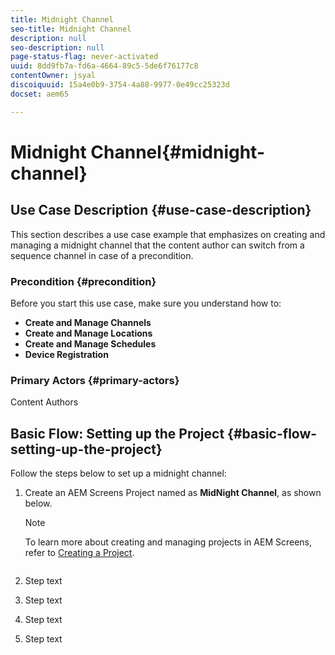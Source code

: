 ```yaml
---
title: Midnight Channel
seo-title: Midnight Channel
description: null
seo-description: null
page-status-flag: never-activated
uuid: 8dd9fb7a-fd6a-4664-89c5-5de6f76177c8
contentOwner: jsyal
discoiquuid: 15a4e0b9-3754-4a88-9977-0e49cc25323d
docset: aem65

---
```


# Midnight Channel{#midnight-channel}

## Use Case Description {#use-case-description}

This section describes a use case example that emphasizes on creating and managing a midnight channel that the content author can switch from a sequence channel in case of a precondition.

### Precondition {#precondition}

Before you start this use case, make sure you understand how to:

* **Create and Manage Channels**
* **Create and Manage Locations**
* **Create and Manage Schedules**
* **Device Registration**

### Primary Actors {#primary-actors}

Content Authors

## Basic Flow: Setting up the Project {#basic-flow-setting-up-the-project}

Follow the steps below to set up a midnight channel:

1. Create an AEM Screens Project named as **MidNight Channel**, as shown below.

   >[!NOTE]
   >
   >To learn more about creating and managing projects in AEM Screens, refer to [Creating a Project](https://chl-author.corp.adobe.com/editor.html/content/help/en/experience-manager/6-5/help/screens/creating-a-screens-project.html).

   ![]()

1. Step text
1. Step text
1. Step text
1. Step text

